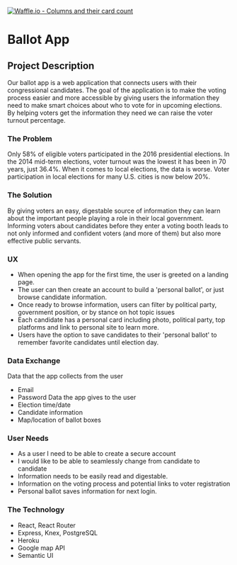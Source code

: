 [![Waffle.io - Columns and their card count](https://badge.waffle.io/S-Romberg/voter.svg?columns=all)](https://waffle.io/S-Romberg/voter)
# Ballot App

## Project Description
 Our ballot app is a web application that connects users with their congressional candidates. The goal of the application is to make the voting process easier and more accessible by giving users the information they need to make smart choices about who to vote for in upcoming elections. By helping voters get the information they need we can raise the voter turnout percentage.

### The Problem
 Only 58% of eligible voters participated in the 2016 presidential elections. In the 2014 mid-term elections, voter turnout was the lowest it has been in 70 years, just 36.4%. When it comes to local elections, the data is worse. Voter participation in local elections for many U.S. cities is now below 20%. 

### The Solution
 By giving voters an easy, digestable source of information they can learn about the important people playing a role in their local government. Informing voters about candidates before they enter a voting booth leads to not only informed and confident voters (and more of them) but also more effective public servants.

### UX
 - When opening the app for the first time, the user is greeted on a landing page.
 - The user can then create an account to build a 'personal ballot', or just browse candidate information.
 - Once ready to browse information, users can filter by political party, government position, or by stance on hot topic issues
 - Each candidate has a personal card including photo, political party, top platforms and link to personal site to learn more.
 - Users have the option to save candidates to their 'personal ballot' to remember favorite candidates until election day.

### Data Exchange
 Data that the app collects from the user
   - Email
   - Password
 Data the app gives to the user
   - Election time/date
   - Candidate information
   - Map/location of ballot boxes

### User Needs
 - As a user I need to be able to create a secure account
 - I would like to be able to seamlessly change from candidate to candidate
 - Information needs to be easily read and digestable.
 - Information on the voting process and potential links to voter registration
 - Personal ballot saves information for next login.


### The Technology
 - React, React Router
 - Express, Knex, PostgreSQL
 - Heroku
 - Google map API
 - Semantic UI

